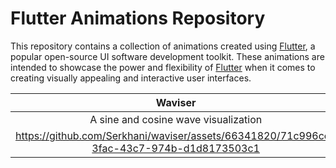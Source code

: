 # Flutter Animations Repository
This repository contains a collection of animations created using [Flutter](https://flutter.dev), a popular open-source UI software development toolkit. These animations are intended to showcase the power and flexibility of [Flutter](https://flutter.dev) when it comes to creating visually appealing and interactive user interfaces.

|**Waviser**|**BroominApp Intro**|
|:---:|:---:|
|A sine and cosine wave visualization|An intro to broomin app|
|https://github.com/Serkhani/waviser/assets/66341820/71c996cc-3fac-43c7-974b-d1d8173503c1|https://github.com/Serkhani/broomin_app_intro/assets/66341820/fee10f72-d4d3-4ca6-8d43-be204a8268fd|